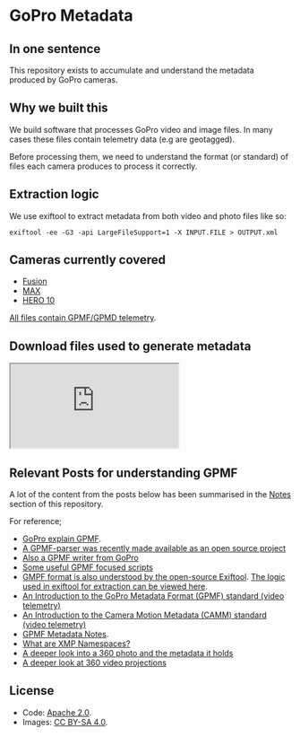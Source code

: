# GoPro Metadata

## In one sentence

This repository exists to accumulate and understand the metadata produced by GoPro cameras.

## Why we built this

We build software that processes GoPro video and image files. In many cases these files contain telemetry data (e.g are geotagged).

Before processing them, we need to understand the format (or standard) of files each camera produces to process it correctly.

## Extraction logic

We use exiftool to extract metadata from both video and photo files like so:

```
exiftool -ee -G3 -api LargeFileSupport=1 -X INPUT.FILE > OUTPUT.xml
```

## Cameras currently covered

* [Fusion](/fusion)
* [MAX](/max)
* [HERO 10](/hero10)

[All files contain GPMF/GPMD telemetry](https://github.com/gopro/gpmf-parser).

## Download files used to generate metadata

<iframe src="https://docs.google.com/spreadsheets/d/e/2PACX-1vSjlDdv8M_nHu8raWTA_caxll_INTflrh-_mJQj2xMRxuWVPfsZbhyVjTE617tjI5VmVRKRGPx52iik/pubhtml?widget=true&amp;headers=false"></iframe>

## Relevant Posts for understanding GPMF

A lot of the content from the posts below has been summarised in the [Notes](/notes/) section of this repository.

For reference;

* [GoPro explain GPMF](https://gopro.com/en/us/news/gopro-video-metadata-open-source-explained).
* [A GPMF-parser was recently made available as an open source project](https://github.com/gopro/gpmf-parser)
* [Also a GPMF writer from GoPro](https://github.com/gopro/gpmf-write)
* [Some useful GPMF focused scripts](https://github.com/stilldavid/gopro-utils)
* [GMPF format is also understood by the open-source Exiftool](https://exiftool.org/). [The logic used in exiftool for extraction can be viewed here](https://github.com/exiftool/exiftool/blob/master/lib/Image/ExifTool/GoPro.pm).
* [An Introduction to the GoPro Metadata Format (GPMF) standard (video telemetry)](https://www.trekview.org/blog/2020/metadata-exif-xmp-360-video-files-gopro-gpmd)
* [An Introduction to the Camera Motion Metadata (CAMM) standard (video telemetry)](https://www.trekview.org/blog/2021/metadata-exif-xmp-360-video-files-camm-camera-motion-metadata-spec/)
* [GPMF Metadata Notes](https://guides.trekview.org/explorer/developer-docs/sequences/process/gopro-video-telemetry).
* [What are XMP Namespaces?](https://www.trekview.org/blog/2021/introduction-to-xmp-namespaces/)
* [A deeper look into a 360 photo and the metadata it holds](https://www.trekview.org/blog/2020/metadata-exif-xmp-360-photo-files/)
* [A deeper look at 360 video projections](https://www.trekview.org/blog/2021/projection-type-360-photography/)

## License

* Code: [Apache 2.0](/LICENSE).
* Images: [CC BY-SA 4.0](/LICENSE-IMAGES).